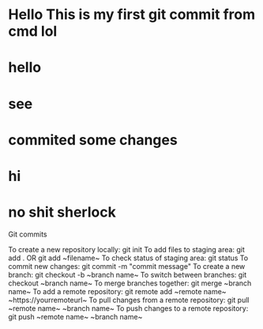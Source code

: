 # Hello This is my first git commit from cmd lol
# hello
# see


# commited some changes


# hi

# no shit sherlock

Git commits

To create a new repository locally: git init
To add files to staging area: git add .  OR   git add ~filename~
To check status of staging area: git status
To commit new changes: git commit -m "commit message"
To create a new branch: git checkout -b ~branch name~
To switch between branches: git checkout ~branch name~
To merge branches together: git merge ~branch name~
To add a remote repository: git remote add ~remote name~ ~https://yourremoteurl~
To pull changes from a remote repository: git pull ~remote name~ ~branch name~
To push changes to a remote repository: git push ~remote name~ ~branch name~